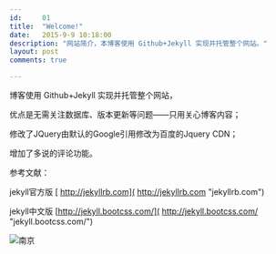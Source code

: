 ```yaml
---
id:		01
title:  "Welcome!"
date:   2015-9-9 10:18:00
description: "网站简介，本博客使用 Github+Jekyll 实现并托管整个网站。"
layout: post
comments: true

---
```



博客使用 Github+Jekyll 实现并托管整个网站，

优点是无需关注数据库、版本更新等问题——只用关心博客内容；

修改了JQuery由默认的Google引用修改为百度的Jquery CDN；

增加了多说的评论功能。


参考文献：

jekyll官方版  [  http://jekyllrb.com]( http://jekyllrb.com "jekyllrb.com")

jekyll中文版   [http://jekyll.bootcss.com/]( http://jekyll.bootcss.com/ "jekyll.bootcss.com/")


![南京](http://i3.tietuku.com/8d1ffe7d2f1d6bfc.jpg)


